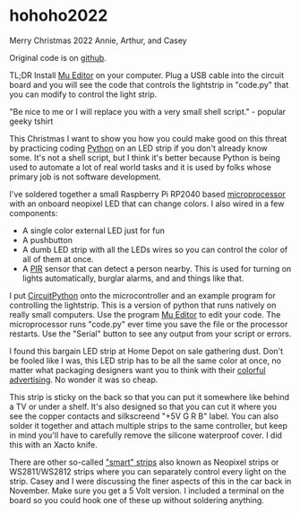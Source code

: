 # hohoho2022
Merry Christmas 2022 Annie, Arthur, and Casey

Original code is on [github](https://github.com/ericzundel/hohoho2022).

TL;DR  Install [Mu Editor](https://codewith.mu/) on your computer. 
Plug a USB cable into the circuit board and you will see the code 
that controls the lightstrip in "code.py" that you can modify to 
control the light strip. 

"Be nice to me or I will replace you with a very small shell script." - popular geeky tshirt

This Christmas I want to show you how you could make good on this threat
by practicing coding 
[Python](https://www.coursera.org/articles/what-is-python-used-for-a-beginners-guide-to-using-python) on an LED strip
if you don't already know some.  It's not a shell script, but I think 
it's better because Python is being used to automate a lot of real world 
tasks and it is used by folks whose primary job is not software development.

I've soldered together a small Raspberry Pi RP2040 based 
[microprocessor](https://www.adafruit.com/product/5302) with 
an onboard neopixel LED that can change colors.  I also wired 
in a few components:

- A single color external LED just for fun
- A pushbutton
- A dumb LED strip with all the LEDs wires so you can control the color of all
of them at once.  
- A [PIR](https://learn.adafruit.com/pir-passive-infrared-proximity-motion-sensor) sensor that can detect a person nearby. This is used for turning on
lights automatically, burglar alarms, and and things like that.

I put [CircuitPython](http://circuitpython.org) onto the microcontroller
and an example program for controlling the lightstrip. This is a version of
python that runs natively on really small computers.  Use the program
[Mu Editor](https://codewith.mu/) to edit your code.  The microprocessor runs
"code.py" ever time you save the file or the processor restarts. Use the
"Serial" button to see any output from your script or errors.

I found this bargain LED strip at Home Depot on sale gathering dust. Don't be 
fooled like I was, this LED strip has to be all the same color
at once, no matter what packaging designers want you to think with 
their [colorful advertising](https://www.amazon.com/LED-Light-Strip-RGB-Changing-Phone-Remote-Bedroom/dp/B08JH5M6N3). No wonder it was so cheap.

This strip is sticky on the back so that you can put it somewhere like
behind a TV or under a shelf. It's also designed so that you can cut it 
where you see the copper contacts and silkscreend "+5V G R B" label. You
can also solder it together and attach multiple strips to the same controller,
but keep in mind you'll have to carefully remove the silicone waterproof
cover. I did this with an Xacto knife.

There are other so-called ["smart" strips](https://www.amazon.com/ALITOVE-Individual-Addressable-Programmable-Non-Waterproof/dp/B01MG49QKD) 
also known as Neopixel strips or WS2811/WS2812 strips where you can 
separately control every light on the strip. Casey and I were discussing 
the finer aspects of this in the car back in November.  Make sure you get a
5 Volt version. I included a terminal on the board so you could hook one of these up without soldering anything.
